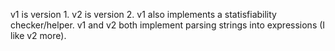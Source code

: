 v1 is version 1. v2 is version 2.
v1 also implements a statisfiability checker/helper.
v1 and v2 both implement parsing strings into expressions (I like v2 more).
